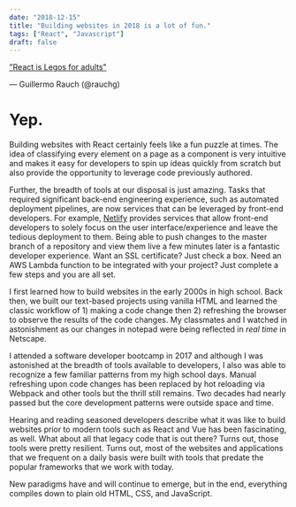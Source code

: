 ```yaml
---
date: "2018-12-15"
title: "Building websites in 2018 is a lot of fun."
tags: ["React", "Javascript"]
draft: false
---
```


<a href="https://twitter.com/rauchg/status/1068183829737664512?ref_src=twsrc%5Etfw"><p>"React is Legos for adults"</p></a>&mdash; Guillermo Rauch (@rauchg)

# Yep.

Building websites with React certainly feels like a fun puzzle at times. The idea of classifying every element on a page as a component is very intuitive and makes it easy for developers to spin up ideas quickly from scratch but also provide the opportunity to leverage code previously authored.

Further, the breadth of tools at our disposal is just amazing. Tasks that required significant back-end engineering experience, such as automated deployment pipelines, are now services that can be leveraged by front-end developers. For example, [Netlify](https://www.netlify.com) provides services that allow front-end developers to solely focus on the user interface/experience and leave the tedious deployment to them. Being able to push changes to the master branch of a repository and view them live a few minutes later is a fantastic developer experience. Want an SSL certificate? Just check a box. Need an AWS Lambda function to be integrated with your project? Just complete a few steps and you are all set.

I first learned how to build websites in the early 2000s in high school. Back then, we built our text-based projects using vanilla HTML and learned the classic workflow of 1) making a code change then 2) refreshing the browser to observe the results of the code changes. My classmates and I watched in astonishment as our changes in notepad were being reflected in _real time_ in Netscape.

I attended a software developer bootcamp in 2017 and although I was astonished at the breadth of tools available to developers, I also was able to recognize a few familiar patterns from my high school days. Manual refreshing upon code changes has been replaced by hot reloading via Webpack and other tools but the thrill still remains. Two decades had nearly passed but the core development patterns were outside space and time.

Hearing and reading seasoned developers describe what it was like to build websites prior to modern tools such as React and Vue has been fascinating, as well. What about all that legacy code that is out there? Turns out, those tools were pretty resilient. Turns out, most of the websites and applications that we frequent on a daily basis were built with tools that predate the popular frameworks that we work with today.

New paradigms have and will continue to emerge, but in the end, everything compiles down to plain old HTML, CSS, and JavaScript.
